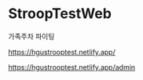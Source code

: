 # StroopTestWeb

가족주차 파이팅

https://hgustrooptest.netlify.app/

https://hgustrooptest.netlify.app/admin
